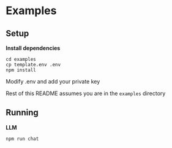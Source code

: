 # Examples

## Setup

**Install dependencies**

```
cd examples
cp template.env .env
npm install
```

Modify .env and add your private key

Rest of this README assumes you are in the `examples` directory

## Running

**LLM**
```
npm run chat
```

